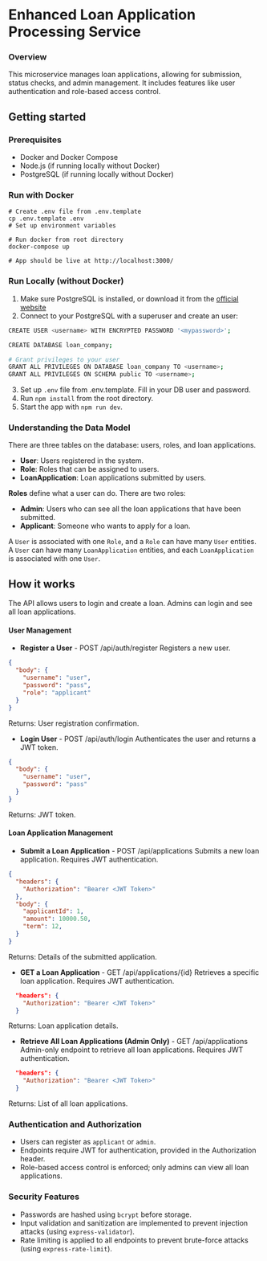 # Enhanced Loan Application Processing Service

### Overview
This microservice manages loan applications, allowing for submission, status checks, and admin management. It includes features like user authentication and role-based access control.

## Getting started
### Prerequisites
- Docker and Docker Compose
- Node.js (if running locally without Docker)
- PostgreSQL (if running locally without Docker)

### Run with Docker
```
# Create .env file from .env.template
cp .env.template .env
# Set up environment variables

# Run docker from root directory
docker-compose up

# App should be live at http://localhost:3000/
```

### Run Locally (without Docker)
1. Make sure PostgreSQL is installed, or download it from the [official website](https://www.postgresql.org/download/)
2. Connect to your PostgreSQL with a superuser and create an user:
```bash
CREATE USER <username> WITH ENCRYPTED PASSWORD '<mypassword>';

CREATE DATABASE loan_company;

# Grant privileges to your user
GRANT ALL PRIVILEGES ON DATABASE loan_company TO <username>;
GRANT ALL PRIVILEGES ON SCHEMA public TO <username>;
```
3. Set up `.env` file from .env.template. Fill in your DB user and password.
4. Run `npm install` from the root directory.
5. Start the app with `npm run dev`.

### Understanding the Data Model
There are three tables on the database: users, roles, and loan applications.
- **User**: Users registered in the system.
- **Role**: Roles that can be assigned to users.
- **LoanApplication**: Loan applications submitted by users.

**Roles** define what a user can do. There are two roles:
- **Admin**: Users who can see all the loan applications that have been submitted.
- **Applicant**: Someone who wants to apply for a loan.

A `User` is associated with one `Role`, and a `Role` can have many `User` entities.
A `User` can have many `LoanApplication` entities, and each `LoanApplication` is associated with one `User`.

## How it works
The API allows users to login and create a loan. Admins can login and see all loan applications.

#### User Management

- **Register a User** - POST /api/auth/register
Registers a new user.
```json
{
  "body": {
    "username": "user",
    "password": "pass",
    "role": "applicant"
  }
}
```
Returns: User registration confirmation.

- **Login User** - POST /api/auth/login
Authenticates the user and returns a JWT token.
```json
{
  "body": {
    "username": "user",
    "password": "pass"
  }
}
```
Returns: JWT token.

#### Loan Application Management
- **Submit a Loan Application** - POST /api/applications
Submits a new loan application. Requires JWT authentication.
```json
{
  "headers": {
    "Authorization": "Bearer <JWT Token>"
  },
  "body": {
    "applicantId": 1,
    "amount": 10000.50,
    "term": 12,
  }
}
```
Returns: Details of the submitted application.

- **GET a Loan Application** - GET /api/applications/{id}
Retrieves a specific loan application. Requires JWT authentication.
```json
  "headers": {
    "Authorization": "Bearer <JWT Token>"
  }
```
Returns: Loan application details.

- **Retrieve All Loan Applications (Admin Only)** - GET /api/applications
Admin-only endpoint to retrieve all loan applications. Requires JWT authentication.
```json
  "headers": {
    "Authorization": "Bearer <JWT Token>"
  }
```
Returns: List of all loan applications.

### Authentication and Authorization
- Users can register as `applicant` or `admin`.
- Endpoints require JWT for authentication, provided in the Authorization header.
- Role-based access control is enforced; only admins can view all loan applications.

### Security Features
- Passwords are hashed using `bcrypt` before storage.
- Input validation and sanitization are implemented to prevent injection attacks (using `express-validator`).
- Rate limiting is applied to all endpoints to prevent brute-force attacks (using `express-rate-limit`).
